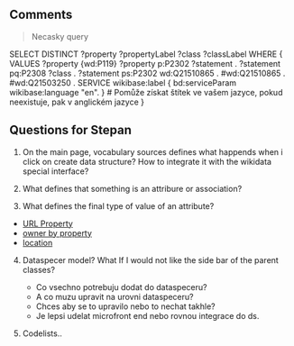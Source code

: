 ## Comments

> Necasky query

SELECT DISTINCT ?property ?propertyLabel ?class ?classLabel
WHERE {
 VALUES ?property {wd:P119}
 ?property p:P2302 ?statement .
 ?statement pq:P2308 ?class . ?statement ps:P2302 wd:Q21510865 . #wd:Q21510865 . #wd:Q21503250 .
 SERVICE wikibase:label { bd:serviceParam wikibase:language "en". } # Pomůže získat štítek ve vašem jazyce, pokud neexistuje, pak v anglickém jazyce
}


## Questions for Stepan

1. On the main page, vocabulary sources defines what happends when i click on create data structure? How to integrate it with the wikidata special interface?

2. What defines that something is an attribure or association?

3. What defines the final type of value of an attribute?
  - [URL Property](https://www.wikidata.org/wiki/Property:P2699)
  - [owner by property](https://www.wikidata.org/wiki/Property:P127)
  - [location](https://www.wikidata.org/wiki/Property:P276)

4. Dataspecer model? What If I would not like the side bar of the parent classes? 
     - Co vsechno potrebuju dodat do dataspeceru?
     - A co muzu upravit na urovni dataspeceru?
     - Chces aby se to upravilo nebo to nechat takhle?
     - Je lepsi udelat microfront end nebo rovnou integrace do ds.    

5. Codelists..
